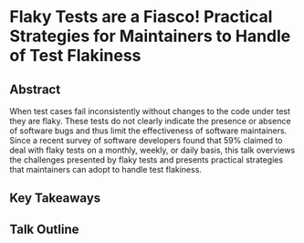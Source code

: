 # Flaky Tests are a Fiasco! Practical Strategies for Maintainers to Handle of Test Flakiness

## Abstract

When test cases fail inconsistently without changes to the code under test they
are flaky. These tests do not clearly indicate the presence or absence of
software bugs and thus limit the effectiveness of software maintainers. Since a
recent survey of software developers found that 59% claimed to deal with flaky
tests on a monthly, weekly, or daily basis, this talk overviews the challenges
presented by flaky tests and presents practical strategies that maintainers can
adopt to handle test flakiness.

## Key Takeaways

## Talk Outline


